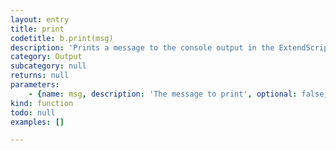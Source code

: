 ```yaml
---
layout: entry
title: print
codetitle: b.print(msg)
description: 'Prints a message to the console output in the ExtendScript editor, but unlike b.println() it doesn''t return the carriage to a new line at the end.'
category: Output
subcategory: null
returns: null
parameters:
    - {name: msg, description: 'The message to print', optional: false, type: [String]}
kind: function
todo: null
examples: []

---
```

